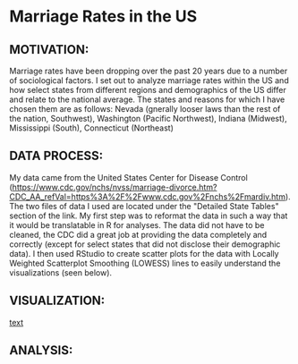 # Marriage Rates in the US

## MOTIVATION:
Marriage rates have been dropping over the past 20 years due to a number of sociological factors. I set out to analyze marriage rates within the US and how select states from  different regions and demographics of the US differ and relate to the national average. The states and reasons for which I have chosen them are as follows: Nevada (gnerally looser laws than the rest of the nation, Southwest), Washington (Pacific Northwest), Indiana (Midwest), Mississippi (South), Connecticut (Northeast)
  
## DATA PROCESS:
My data came from the United States Center for Disease Control (https://www.cdc.gov/nchs/nvss/marriage-divorce.htm?CDC_AA_refVal=https%3A%2F%2Fwww.cdc.gov%2Fnchs%2Fmardiv.htm). The two files of data I used are located under the "Detailed State Tables" section of the link. My first step was to reformat the data in such a way that it would be translatable in R for analyses. The data did not have to be cleaned, the CDC did a great job at providing the data completely and correctly (except for select states that did not disclose their demographic data). I then used RStudio to create scatter plots for the data with Locally Weighted Scatterplot Smoothing (LOWESS) lines to easily understand the visualizations (seen below). 

## VISUALIZATION:
[text](docs/marriage_rate_graph.png)
  
## ANALYSIS:

